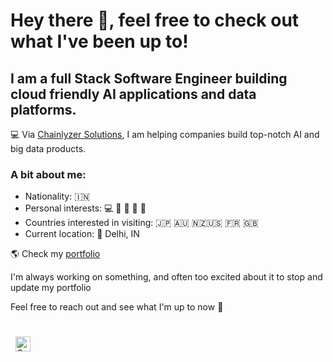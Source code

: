 # Hey there 👋, feel free to check out what I've been up to!

## I am a full Stack Software Engineer building cloud friendly AI applications and data platforms.

💻 Via [Chainlyzer Solutions](https://chainlyzer.com/), I am helping companies build top-notch AI and big data products.


### A bit about me:

-   Nationality: 🇮🇳
-   Personal interests: 💻 🧳 💪 💃 🏏
-   Countries interested in visiting: 🇯🇵 🇦🇺 🇳🇿🇺🇸 🇫🇷 🇬🇧
-   Current location: 📍 Delhi, IN

🌎 Check my [portfolio](https://github.com/narutoadi)

I'm always working on something, and often too excited about it to stop and update my portfolio

Feel free to reach out and see what I'm up to now 💬


<div style="padding: 25px 0;">
     <a href="https://www.linkedin.com/in/aditi-mishra-cse/" style="padding: 8px; width: 24px; height: 24px;">
        <img src="https://github.com/narutoadi/aditimishra/blob/master/assets/linkedin-green.png" alt="Connect on Linkedin" width="24" height="24">
    </a>
</div>
